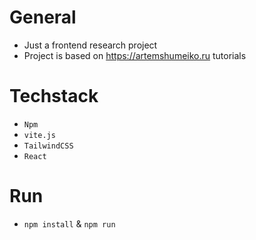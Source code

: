 # General
* Just a frontend research project
* Project is based on https://artemshumeiko.ru tutorials

# Techstack
* `Npm`
* `vite.js`
* `TailwindCSS`
* `React`

# Run
* `npm install` & `npm run`
